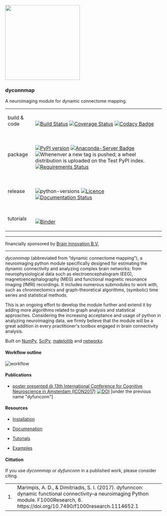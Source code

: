 <img src="logo/logo_640.png" width="240" height="240">

### dyconnmap
A neuroimaging module for dynamic connectome mapping.
 
<table>
 <tr>
  <td>build & code</td>
  <td><br/>
   
[![Build Status](https://travis-ci.org/makism/dyconnmap.svg?branch=master)](https://travis-ci.org/makism/dyconnmap) [![Coverage Status](https://coveralls.io/repos/github/makism/dyconnmap/badge.svg?branch=master)](https://coveralls.io/github/makism/dyconnmap?branch=master) [![Codacy Badge](https://api.codacy.com/project/badge/Grade/70dff7603f5849f79e703f852d1b5ae3)](https://www.codacy.com/app/makism/dyconnmap?utm_source=github.com&amp;utm_medium=referral&amp;utm_content=makism/dyconnmap&amp;utm_campaign=Badge_Grade)
   </td>
 </tr>
 <tr>
  <td>package</td>
  <td><br/>
 
 [![PyPI version](https://badge.fury.io/py/dyconnmap.svg)](https://badge.fury.io/py/dyconnmap) 
 [![Anaconda-Server Badge](https://anaconda.org/makism/dyconnmap/badges/version.svg)](https://anaconda.org/makism/dyconnmap)
 ![Whenenver a new tag is pushed; a wheel distribution is uploaded on the Test PyPI index.](https://github.com/makism/dyconnmap/workflows/publish-test-pypi/badge.svg)
 [![Requirements Status](https://requires.io/github/makism/dyconnmap/requirements.svg?branch=master)](https://requires.io/github/makism/dyconnmap/requirements/?branch=master)
 </td>
 </tr>
 <tr>
 <td>release</td>
 <td><br/>

![python-versions](https://img.shields.io/pypi/pyversions/dyconnmap)
[![Licence](https://img.shields.io/badge/Licence-BSD-blue.svg)](https://opensource.org/licenses/BSD-3-Clause) 
[![Documentation Status](https://readthedocs.org/projects/dyconnmap/badge/?version=latest)](https://dyconnmap.readthedocs.io/?badge=latest)
 </td>
 <tr>
 <td>tutorials</td>
 <td><br/>
  
   [![Binder](https://mybinder.org/badge_logo.svg)](https://mybinder.org/v2/gh/makism/dyconnmap/master?filepath=tutorials)
</td>
</tr>
</table>

---

financially sponsored by [Brain Innovation B.V.](https://www.brainvoyager.com)

---


_dyconnmap_ (abbreviated from “dynamic connectome mapping”), a neuroimaging python module specifically designed for estimating the dynamic connectivity and analyzing complex brain networks; from neurophysiological data such as electroencephalogram (EEG), magnetoencephalography (MEG) and functional magnetic resonance imaging (fMRI) recordings. It includes numerous submodules to work with, such as chronnectomics and graph-theoretical algorithms, (symbolic) time series and statistical methods.

This is an ongoing effort to develop the module further and extend it by adding more algorithms related to graph analysis and statistical approaches. Considering the increasing acceptance and usage of python in analyzing neuroimaging data, we firmly believe that the module will be a great addition in every practitioner's toolbox engaged in brain connectivity analysis.

Built on [NumPy](http://www.numpy.org/), [SciPy](http://www.scipy.org/), [matplotlib](http://matplotlib.org/) and [networkx](https://networkx.github.io/).

#### Workflow outline

![workflow](docs/v2_pipeline.png)


#### Publications

* [poster presented @ 13th International Conference for Cognitive Neuroscience in Amsterdam \(ICON2017\)](https://f1000research.com/posters/6-1638) [![DOI](https://img.shields.io/badge/DOI-10.7490%2Ff1000research.1114652.1-blue.svg)](http://dx.doi.org/10.7490/f1000research.1114652.1) [under the previous name "dyfunconn"]

#### Resources

* [Installation](https://github.com/makism/dyconnmap/blob/master/INSTALL.md)

* [Documenation](http://dyconnmap.readthedocs.io/?badge=latest)

* [Tutorials](https://github.com/makism/dyconnmap/tree/master/tutorials)

* [Examples](https://github.com/makism/dyconnmap/tree/master/examples)


#### Cittation

If you use _dyconnmap_ or _dyfunconn_ in a published work, please consider citing.

<table align="center">
    <tr>
        <td align="left">1.</td>
        <td align="left">Marimpis, A. D., & Dimitriadis, S. I. (2017). dyfunncon: dynamic functional connectivity–a neuroimaging Python module. F1000Research, 6. https://doi.org/10.7490/f1000research.1114652.1</td>
    </tr>
</table>

